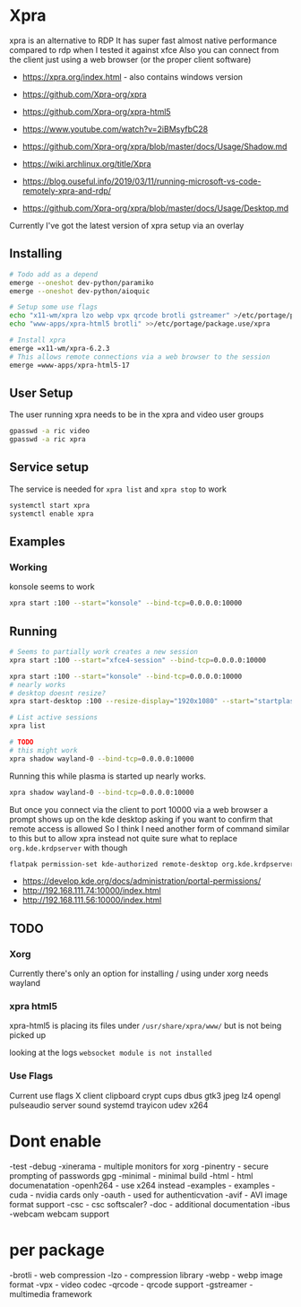 # Xpra

xpra is an alternative to RDP
It has super fast almost native performance compared to rdp when I tested it against xfce
Also you can connect from the client just using a web browser (or the proper client software)

  * https://xpra.org/index.html - also contains windows version
  * https://github.com/Xpra-org/xpra
  * https://github.com/Xpra-org/xpra-html5

  * https://www.youtube.com/watch?v=2iBMsyfbC28
  * https://github.com/Xpra-org/xpra/blob/master/docs/Usage/Shadow.md
  * https://wiki.archlinux.org/title/Xpra
  * https://blog.ouseful.info/2019/03/11/running-microsoft-vs-code-remotely-xpra-and-rdp/
  * https://github.com/Xpra-org/xpra/blob/master/docs/Usage/Desktop.md

Currently I've got the latest version of xpra setup via an overlay

## Installing

```bash
# Todo add as a depend
emerge --oneshot dev-python/paramiko
emerge --oneshot dev-python/aioquic

# Setup some use flags
echo "x11-wm/xpra lzo webp vpx qrcode brotli gstreamer" >/etc/portage/package.use/xpra
echo "www-apps/xpra-html5 brotli" >>/etc/portage/package.use/xpra

# Install xpra
emerge =x11-wm/xpra-6.2.3
# This allows remote connections via a web browser to the session
emerge =www-apps/xpra-html5-17
```

## User Setup

The user running xpra needs to be in the xpra and video user groups
```bash
gpasswd -a ric video
gpasswd -a ric xpra
```

## Service setup

The service is needed for `xpra list` and `xpra stop` to work
```bash
systemctl start xpra
systemctl enable xpra
```

## Examples

### Working

konsole seems to work
```bash
xpra start :100 --start="konsole" --bind-tcp=0.0.0.0:10000
```







## Running

```bash
# Seems to partially work creates a new session
xpra start :100 --start="xfce4-session" --bind-tcp=0.0.0.0:10000

xpra start :100 --start="konsole" --bind-tcp=0.0.0.0:10000
# nearly works
# desktop doesnt resize?
xpra start-desktop :100 --resize-display="1920x1080" --start="startplasma-wayland" --bind-tcp=0.0.0.0:10000

# List active sessions
xpra list

# TODO
# this might work
xpra shadow wayland-0 --bind-tcp=0.0.0.0:10000
```

Running this while plasma is started up nearly works.
```bash
xpra shadow wayland-0 --bind-tcp=0.0.0.0:10000
```

But once you connect via the client to port 10000 via a web browser a prompt shows up on the kde desktop
asking if you want to confirm that remote access is allowed
So I think I need another form of command similar to this but to allow xpra instead
not quite sure what to replace `org.kde.krdpserver` with though
```bash
flatpak permission-set kde-authorized remote-desktop org.kde.krdpserver yes
```

  * https://develop.kde.org/docs/administration/portal-permissions/
  * http://192.168.111.74:10000/index.html
  * http://192.168.111.56:10000/index.html

## TODO

### Xorg

Currently there's only an option for installing / using under xorg
needs wayland

### xpra html5

xpra-html5 is placing its files under `/usr/share/xpra/www/`
but is not being picked up

looking at the logs
`websocket module is not installed`


### Use Flags

Current use flags
X client clipboard crypt cups dbus gtk3 jpeg lz4 opengl pulseaudio server sound systemd trayicon udev x264 
  
# Dont enable
-test
-debug
-xinerama - multiple monitors for xorg
-pinentry - secure prompting of passwords gpg
-minimal - minimal build
-html - html documenatation
-openh264 - use x264 instead
-examples - examples
-cuda - nvidia cards only
-oauth - used for authenticvation
-avif - AVI image format support
-csc - csc softscaler?
-doc - additional documentation
-ibus
-webcam webcam support

# per package
-brotli - web compression
-lzo - compression library
-webp - webp image format
-vpx - video codec
-qrcode - qrcode support
-gstreamer - multimedia framework
